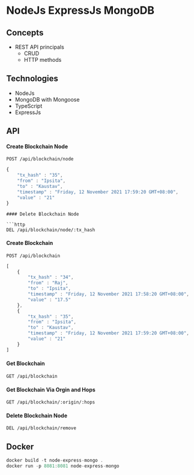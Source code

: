 # NodeJs ExpressJs MongoDB

## Concepts
* REST API principals
    * CRUD
    * HTTP methods

## Technologies
* NodeJs
* MongoDB with Mongoose
* TypeScript
* ExpressJs

## API

#### Create Blockchain Node
```http
POST /api/blockchain/node
```
```javascript
{
    "tx_hash" : "35",
    "from" : "Ipsita",
    "to" : "Kaustav",
    "timestamp" : "Friday, 12 November 2021 17:59:20 GMT+08:00",
    "value" : "21"
}
```
```
#### Delete Blockchain Node

```http
DEL /api/blockchain/node/:tx_hash
```

#### Create Blockchain
```http
POST /api/blockchain
```
```javascript
[
    {
        "tx_hash" : "34",	
        "from" : "Raj",
        "to" : "Ipsita",
        "timestamp" : "Friday, 12 November 2021 17:58:20 GMT+08:00",
        "value" : "17.5"
    },
    {
        "tx_hash" : "35",
        "from" : "Ipsita",
        "to" : "Kaustav",
        "timestamp" : "Friday, 12 November 2021 17:59:20 GMT+08:00",
        "value" : "21"
    }
]
```
#### Get Blockchain
```http
GET /api/blockchain
```
#### Get Blockchain Via Orgin and Hops
```http
GET /api/blockchain/:origin/:hops
```
#### Delete Blockchain Node
```http
DEL /api/blockchain/remove
```

## Docker

```javascript
docker build -t node-express-mongo .
docker run -p 8081:8081 node-express-mongo
```
